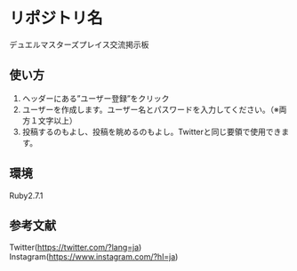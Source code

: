 # リポジトリ名

デュエルマスターズプレイス交流掲示板

## 使い方

1. ヘッダーにある”ユーザー登録”をクリック
2. ユーザーを作成します。ユーザー名とパスワードを入力してください。（※両方１文字以上）
3. 投稿するのもよし、投稿を眺めるのもよし。Twitterと同じ要領で使用できます。


## 環境

Ruby2.7.1


## 参考文献
Twitter(https://twitter.com/?lang=ja)
Instagram(https://www.instagram.com/?hl=ja)

